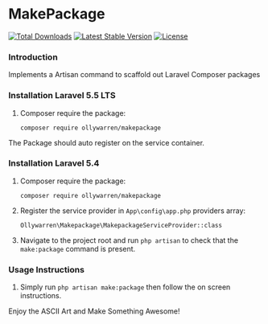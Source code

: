 # MakePackage

[![Total Downloads](https://poser.pugx.org/ollywarren/makepackage/downloads)](https://packagist.org/packages/ollywarren/makepackage)
[![Latest Stable Version](https://poser.pugx.org/ollywarren/makepackage/v/stable)](https://packagist.org/packages/ollywarren/makepackage)
[![License](https://poser.pugx.org/ollywarren/makepackage/license)](https://packagist.org/packages/ollywarren/makepackage)

### Introduction
Implements a Artisan command to scaffold out Laravel Composer packages

### Installation Laravel 5.5 LTS

1.  Composer require the package:

    ```composer require ollywarren/makepackage```

The Package should auto register on the service container.

### Installation Laravel 5.4

1.  Composer require the package:

    ```composer require ollywarren/makepackage```
    
2.  Register the service provider in ```App\config\app.php``` providers array:

    ```Ollywarren\Makepackage\MakepackageServiceProvider::class```

3.  Navigate to the project root and run ```php artisan``` to check that the ```make:package``` command is present.


### Usage Instructions

1. Simply run ```php artisan make:package``` then follow the on screen instructions.


Enjoy the ASCII Art and Make Something Awesome!
